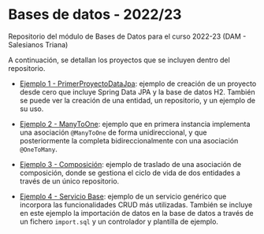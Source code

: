 # Bases de datos - 2022/23
Repositorio del módulo de Bases de Datos para el curso 2022-23 (DAM - Salesianos Triana)

A continuación, se detallan los proyectos que se incluyen dentro del repositorio.

- [Ejemplo 1 - PrimerProyectoDataJpa](./PrimerProyectoDataJpa/): ejemplo de creación de un proyecto desde cero que incluye Spring Data JPA y la base de datos H2. También se puede ver la creación de una entidad, un repositorio, y un ejemplo de su uso.

- [Ejemplo 2 - ManyToOne](./ManyToOne/): ejemplo que en primera instancia implementa una asociación `@ManyToOne` de forma unidireccional, y que posteriormente la completa bidireccionalmente con una asociación `@OneToMany`. 

- [Ejemplo 3 - Composición](./Composicion/): ejemplo de traslado de una asociación de composición, donde se gestiona el ciclo de vida de dos entidades a través de un único repositorio.

- [Ejemplo 4 - Servicio Base](./ServicioBase/): ejemplo de un servicio genérico que incorpora las funcionalidades CRUD más utilizadas. También se incluye en este ejemplo la importación de datos en la base de datos a través de un fichero `import.sql` y un controlador y plantilla de ejemplo.

